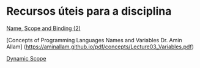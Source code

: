 # Recursos úteis para a disciplina

[Name, Scope and Binding (2)](https://people.cs.vt.edu/prsardar/classes/cs3304-Spr19/lectures/CS3304-6-NBS-2.pdf)

[Concepts of Programming Languages Names and Variables Dr. Amin Allam] (https://aminallam.github.io/pdf/concepts/Lecture03_Variables.pdf)

[Dynamic Scope](https://www.youtube.com/watch?v=v06ZFEmoNas)
